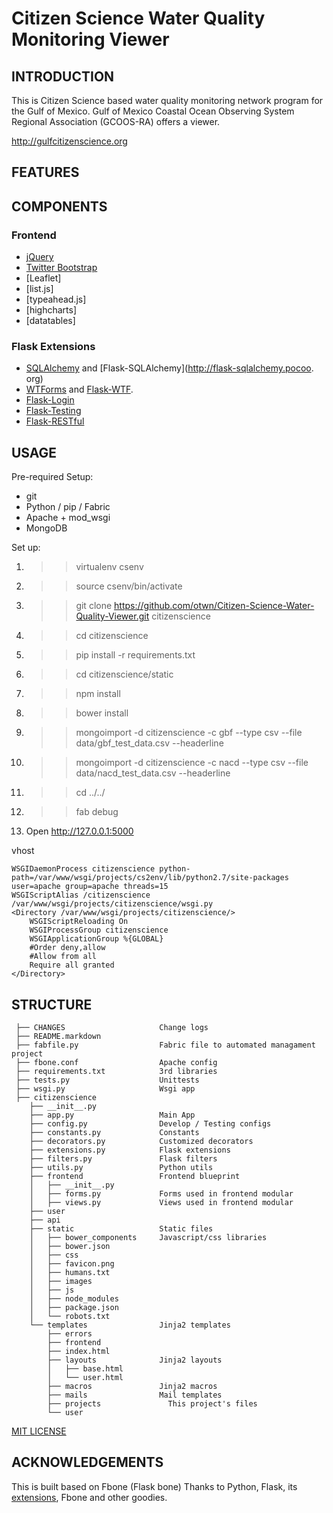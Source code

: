 # Citizen Science Water Quality Monitoring Viewer

## INTRODUCTION

This is Citizen Science based water quality monitoring network program for the Gulf of Mexico. Gulf of Mexico Coastal Ocean Observing System Regional Association (GCOOS-RA) offers a viewer.

http://gulfcitizenscience.org


## FEATURES

## COMPONENTS

### Frontend

 - [jQuery](http://jquery.com/)
 - [Twitter Bootstrap](https://github.com/twitter/bootstrap)
 - [Leaflet]
 - [list.js]
 - [typeahead.js]
 - [highcharts]
 - [datatables]


### Flask Extensions

 - [SQLAlchemy](http://www.sqlalchemy.org) and [Flask-SQLAlchemy](http://flask-sqlalchemy.pocoo.    org)
 - [WTForms](http://wtforms.readthedocs.io) and [Flask-WTF](https://flask-wtf.readthedocs.io).
 - [Flask-Login](https://flask-login.readthedocs.io)
 - [Flask-Testing](https://pythonhosted.org/Flask-Testing/)
 - [Flask-RESTful](http://flask-restful-cn.readthedocs.io/)


## USAGE

 Pre-required Setup:

 - git
 - Python / pip / Fabric
 - Apache + mod\_wsgi
 - MongoDB

 Set up:

   1. >> virtualenv csenv
   2. >> source csenv/bin/activate
   3. >> git clone https://github.com/otwn/Citizen-Science-Water-Quality-Viewer.git citizenscience
   4. >> cd citizenscience
   5. >> pip install -r requirements.txt
   6. >> cd citizenscience/static
   7. >> npm install
   8. >> bower install
   9. >> mongoimport -d citizenscience -c gbf --type csv --file data/gbf_test_data.csv --headerline
   10. >> mongoimport -d citizenscience -c nacd --type csv --file data/nacd_test_data.csv --headerline
   11. >> cd ../../
   12. >> fab debug
   13. Open http://127.0.0.1:5000

vhost

    WSGIDaemonProcess citizenscience python-path=/var/www/wsgi/projects/cs2env/lib/python2.7/site-packages user=apache group=apache threads=15
    WSGIScriptAlias /citizenscience /var/www/wsgi/projects/citizenscience/wsgi.py
    <Directory /var/www/wsgi/projects/citizenscience/>
        WSGIScriptReloading On
        WSGIProcessGroup citizenscience
        WSGIApplicationGroup %{GLOBAL}
        #Order deny,allow
        #Allow from all
        Require all granted
    </Directory>



## STRUCTURE

     ├── CHANGES                     Change logs
     ├── README.markdown
     ├── fabfile.py                  Fabric file to automated managament project
     ├── fbone.conf                  Apache config
     ├── requirements.txt            3rd libraries
     ├── tests.py                    Unittests
     ├── wsgi.py                     Wsgi app
     ├── citizenscience
        ├── __init__.py
        ├── app.py                   Main App
        ├── config.py                Develop / Testing configs
        ├── constants.py             Constants
        ├── decorators.py            Customized decorators
        ├── extensions.py            Flask extensions
        ├── filters.py               Flask filters
        ├── utils.py                 Python utils
        ├── frontend                 Frontend blueprint
        │   ├── __init__.py
        │   ├── forms.py             Forms used in frontend modular
        │   ├── views.py             Views used in frontend modular
        ├── user
        ├── api
        ├── static                   Static files
        │   ├── bower_components     Javascript/css libraries
        │   ├── bower.json  
        │   ├── css
        │   ├── favicon.png
        │   ├── humans.txt
        │   ├── images
        │   ├── js
        │   ├── node_modules  
        │   ├── package.json           
        │   └── robots.txt
        └── templates                Jinja2 templates
            ├── errors
            ├── frontend
            ├── index.html
            ├── layouts              Jinja2 layouts
            │   ├── base.html
            │   └── user.html
            ├── macros               Jinja2 macros
            ├── mails                Mail templates
            ├── projects               This project's files
            └── user


[MIT LICENSE](http://www.tldrlegal.com/license/mit-license)

## ACKNOWLEDGEMENTS

This is built based on Fbone (Flask bone)
Thanks to Python, Flask, its [extensions](http://flask.pocoo.org/extensions/), Fbone and other goodies.
